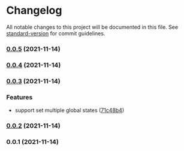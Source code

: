 # Changelog

All notable changes to this project will be documented in this file. See [standard-version](https://github.com/conventional-changelog/standard-version) for commit guidelines.

### [0.0.5](https://github.com/linq2js/react-query-state/compare/v0.0.4...v0.0.5) (2021-11-14)

### [0.0.4](https://github.com/linq2js/react-query-state/compare/v0.0.3...v0.0.4) (2021-11-14)

### [0.0.3](https://github.com/linq2js/react-query-state/compare/v0.0.2...v0.0.3) (2021-11-14)


### Features

* support set multiple global states ([71c48b4](https://github.com/linq2js/react-query-state/commit/71c48b452c485dabaa927c8dc585b86daa13f826))

### [0.0.2](https://github.com/linq2js/react-query-state/compare/v0.0.1...v0.0.2) (2021-11-14)

### 0.0.1 (2021-11-14)
